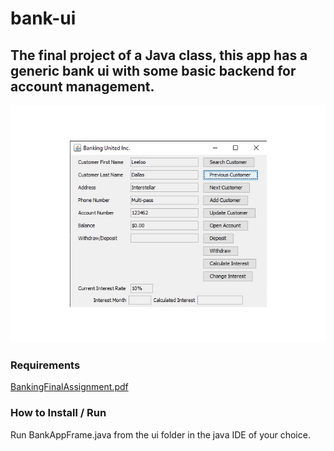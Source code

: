 # bank-ui
## The final project of a Java class, this app has a generic bank ui with some basic backend for account management.
![picture alt](Current_UI.jpg "Title is optional")
### Requirements
[BankingFinalAssignment.pdf](BankingFinalAssignment.pdf "BankingFinalAssignment.pdf")
### How to Install / Run
Run BankAppFrame.java from the ui folder in the java IDE of your choice.